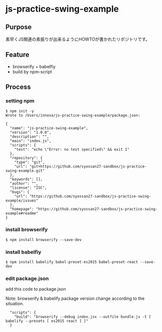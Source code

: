 # js-practice-swing-example

## Purpose

素早くJS関連の素振りが出来るようにHOWTOが書かれたリポジトリです。

## Feature

- browserify + babelfiy
- build by npm-script

## Process

### setting npm

```
$ npm init -y
Wrote to /Users/innova/js-practice-swing-example/package.json:

{
  "name": "js-practice-swing-example",
  "version": "1.0.0",
  "description": "",
  "main": "index.js",
  "scripts": {
    "test": "echo \"Error: no test specified\" && exit 1"
  },
  "repository": {
    "type": "git",
    "url": "git+https://github.com/syossan27-sandbox/js-practice-swing-example.git"
  },
  "keywords": [],
  "author": "",
  "license": "ISC",
  "bugs": {
    "url": "https://github.com/syossan27-sandbox/js-practice-swing-example/issues"
  },
  "homepage": "https://github.com/syossan27-sandbox/js-practice-swing-example#readme"
}
```

### install browserify

`$ npm install browserify --save-dev`

### install babelfiy

`$ npm install babelify babel-preset-es2015 babel-preset-react --save-dev`

### edit package.json

add this code to package.json

Note: browserify & babelify package version change according to the situation.

```
  "scripts": {
    "build": "browserify --debug index.jsx --outfile bundle.js -t [ babelify --presets [ es2015 react ] ]"
  }
```
